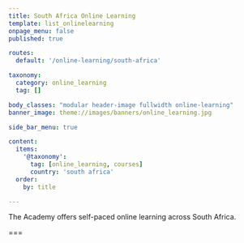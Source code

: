 ```yaml
---
title: South Africa Online Learning
template: list_onlinelearning
onpage_menu: false
published: true

routes:
  default: '/online-learning/south-africa'

taxonomy:
  category: online_learning
  tag: []

body_classes: "modular header-image fullwidth online-learning"
banner_image: theme://images/banners/online_learning.jpg

side_bar_menu: true

content:
  items:
    '@taxonomy':
      tag: [online_learning, courses]
      country: 'south africa'
  order:
    by: title

---
```


The Academy offers self-paced online learning across South Africa.

===
